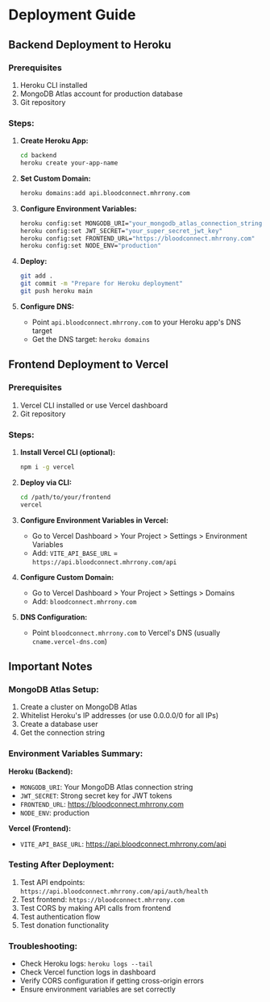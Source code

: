 # Deployment Guide

## Backend Deployment to Heroku

### Prerequisites
1. Heroku CLI installed
2. MongoDB Atlas account for production database
3. Git repository

### Steps:

1. **Create Heroku App:**
   ```bash
   cd backend
   heroku create your-app-name
   ```

2. **Set Custom Domain:**
   ```bash
   heroku domains:add api.bloodconnect.mhrrony.com
   ```

3. **Configure Environment Variables:**
   ```bash
   heroku config:set MONGODB_URI="your_mongodb_atlas_connection_string"
   heroku config:set JWT_SECRET="your_super_secret_jwt_key"
   heroku config:set FRONTEND_URL="https://bloodconnect.mhrrony.com"
   heroku config:set NODE_ENV="production"
   ```

4. **Deploy:**
   ```bash
   git add .
   git commit -m "Prepare for Heroku deployment"
   git push heroku main
   ```

5. **Configure DNS:**
   - Point `api.bloodconnect.mhrrony.com` to your Heroku app's DNS target
   - Get the DNS target: `heroku domains`

## Frontend Deployment to Vercel

### Prerequisites
1. Vercel CLI installed or use Vercel dashboard
2. Git repository

### Steps:

1. **Install Vercel CLI (optional):**
   ```bash
   npm i -g vercel
   ```

2. **Deploy via CLI:**
   ```bash
   cd /path/to/your/frontend
   vercel
   ```

3. **Configure Environment Variables in Vercel:**
   - Go to Vercel Dashboard > Your Project > Settings > Environment Variables
   - Add: `VITE_API_BASE_URL` = `https://api.bloodconnect.mhrrony.com/api`

4. **Configure Custom Domain:**
   - Go to Vercel Dashboard > Your Project > Settings > Domains
   - Add: `bloodconnect.mhrrony.com`

5. **DNS Configuration:**
   - Point `bloodconnect.mhrrony.com` to Vercel's DNS (usually `cname.vercel-dns.com`)

## Important Notes

### MongoDB Atlas Setup:
1. Create a cluster on MongoDB Atlas
2. Whitelist Heroku's IP addresses (or use 0.0.0.0/0 for all IPs)
3. Create a database user
4. Get the connection string

### Environment Variables Summary:

**Heroku (Backend):**
- `MONGODB_URI`: Your MongoDB Atlas connection string
- `JWT_SECRET`: Strong secret key for JWT tokens
- `FRONTEND_URL`: https://bloodconnect.mhrrony.com
- `NODE_ENV`: production

**Vercel (Frontend):**
- `VITE_API_BASE_URL`: https://api.bloodconnect.mhrrony.com/api

### Testing After Deployment:
1. Test API endpoints: `https://api.bloodconnect.mhrrony.com/api/auth/health`
2. Test frontend: `https://bloodconnect.mhrrony.com`
3. Test CORS by making API calls from frontend
4. Test authentication flow
5. Test donation functionality

### Troubleshooting:
- Check Heroku logs: `heroku logs --tail`
- Check Vercel function logs in dashboard
- Verify CORS configuration if getting cross-origin errors
- Ensure environment variables are set correctly
